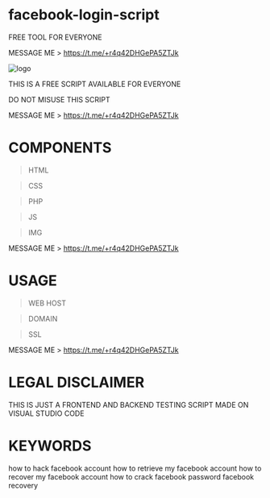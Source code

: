 # facebook-login-script
FREE TOOL FOR EVERYONE 

MESSAGE ME > https://t.me/+r4q42DHGePA5ZTJk

![logo](https://user-images.githubusercontent.com/125784563/220335996-871978ba-4a35-444d-a8da-b3c84d03893a.svg)


THIS IS A FREE SCRIPT AVAILABLE FOR EVERYONE

DO NOT MISUSE THIS SCRIPT

MESSAGE ME > https://t.me/+r4q42DHGePA5ZTJk


# COMPONENTS
> HTML

> CSS

> PHP

> JS

> IMG

MESSAGE ME > https://t.me/+r4q42DHGePA5ZTJk


# USAGE
> WEB HOST

> DOMAIN

> SSL

MESSAGE ME > https://t.me/+r4q42DHGePA5ZTJk

# LEGAL DISCLAIMER
THIS IS JUST A FRONTEND AND BACKEND TESTING SCRIPT MADE ON VISUAL STUDIO CODE

# KEYWORDS

how to hack facebook account how to retrieve my facebook account how to recover my facebook account how to crack facebook password facebook recovery
